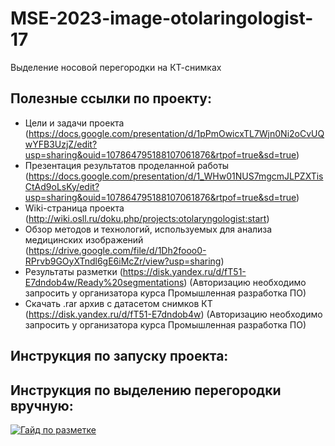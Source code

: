# MSE-2023-image-otolaringologist-17
Выделение носовой перегородки на КТ-снимках

## Полезные ссылки по проекту:
  - Цели и задачи проекта (https://docs.google.com/presentation/d/1pPmOwicxTL7Wjn0Ni2oCvUQwYFB3UzjZ/edit?usp=sharing&ouid=107864795188107061876&rtpof=true&sd=true)
  - Презентация результатов проделанной работы (https://docs.google.com/presentation/d/1_WHw01NUS7mgcmJLPZXTisCtAd9oLsKy/edit?usp=sharing&ouid=107864795188107061876&rtpof=true&sd=true)
  - Wiki-страница проекта (http://wiki.osll.ru/doku.php/projects:otolaryngologist:start)
  - Обзор методов и технологий, используемых для анализа медицинских изображений (https://drive.google.com/file/d/1Dh2fooo0-RPrvb9GOyXTndl6gE6iMcZr/view?usp=sharing)
  - Результаты  разметки (https://disk.yandex.ru/d/fT51-E7dndob4w/Ready%20segmentations) (Авторизацию необходимо запросить у организатора курса Промышленная разработка ПО)
  - Скачать .rar архив с датасетом снимков КТ (https://disk.yandex.ru/d/fT51-E7dndob4w) (Авторизацию необходимо запросить у организатора курса Промышленная разработка ПО)

## Инструкция по запуску проекта:

## Инструкция по выделению перегородки вручную:
  [![Гайд по разметке](https://i.imgur.com/BeHjgIv.png)](https://drive.google.com/file/d/1QJqGcr3TStydcqZCUw6o2UNPHIzSDg0M/view?usp=sharing)
